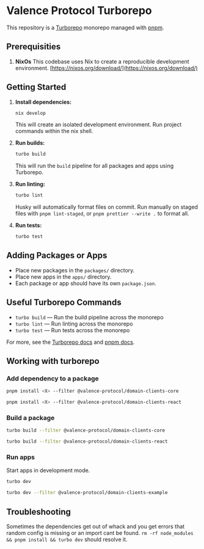 # Valence Protocol Turborepo

This repository is a [Turborepo](https://turbo.build/) monorepo managed with [pnpm](https://pnpm.io/).

## Prerequisities

1. **NixOs**
   This codebase uses Nix to create a reproducible development environment.
   [https://nixos.org/download/](https://nixos.org/download/)

## Getting Started

1. **Install dependencies:**

   ```sh
   nix develop
   ```

   This will create an isolated development environment. Run project commands within the nix shell.

2. **Run builds:**

   ```sh
   turbo build
   ```

   This will run the `build` pipeline for all packages and apps using Turborepo.

3. **Run linting:**

   ```sh
   turbo lint
   ```

   Husky will automatically format files on commit. Run manually on staged files with `pnpm lint-staged`, or `pnpm prettier --write .` to format all.

4. **Run tests:**
   ```sh
   turbo test
   ```

## Adding Packages or Apps

- Place new packages in the `packages/` directory.
- Place new apps in the `apps/` directory.
- Each package or app should have its own `package.json`.

## Useful Turborepo Commands

- `turbo build` — Run the build pipeline across the monorepo
- `turbo lint` — Run linting across the monorepo
- `turbo test` — Run tests across the monorepo

For more, see the [Turborepo docs](https://turbo.build/repo/docs) and [pnpm docs](https://pnpm.io/).

## Working with turborepo

### Add dependency to a package

```bash
pnpm install <X> --filter @valence-protocol/domain-clients-core

pnpm install <X> --filter @valence-protocol/domain-clients-react
```

### Build a package

```bash
turbo build --filter @valence-protocol/domain-clients-core

turbo build --filter @valence-protocol/domain-clients-react
```

### Run apps

Start apps in development mode.

```bash
turbo dev

turbo dev --filter @valence-protocol/domain-clients-example
```

## Troubleshooting

Sometimes the dependencies get out of whack and you get errors that random config is missing or an import cant be found. `rm -rf node_modules && pnpm install && turbo dev` should resolve it.
